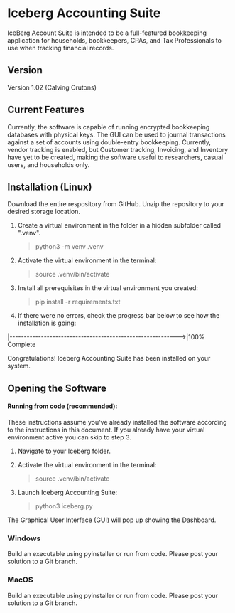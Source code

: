 # Iceberg Accounting Suite

IceBerg Account Suite is intended to be a full-featured bookkeeping application for households, bookkeepers, CPAs, and Tax Professionals to use when tracking financial records.

## Version
Version 1.02 (Calving Crutons)

## Current Features
Currently, the software is capable of running encrypted bookkeeping databases with physical keys. The GUI can be used to journal transactions against a set of accounts using double-entry bookkeeping. Currently, vendor tracking is enabled, but Customer tracking, Invoicing, and Inventory have yet to be created, making the software useful to researchers, casual users, and households only. 



## Installation (Linux)
Download the entire respository from GitHub. Unzip the repository to your desired storage location. 

1. Create a virtual environment in the folder in a hidden subfolder called ".venv".
   
    > python3 -m venv .venv

2. Activate the virtual environment in the terminal:
   
    > source .venv/bin/activate

3. Install all prerequisites in the virtual environment you created:
    > pip install -r requirements.txt

4. If there were no errors, check the progress bar below to see how the installation is going:

|----------------------------------------------------------->|100% Complete

Congratulations! Iceberg Accounting Suite has been installed on your system.


## Opening the Software

#### Running from code (recommended):
These instructions assume you've already installed the software according to the instructions in this document. If you already have your virtual environment active you can skip to step 3.

1. Navigate to your Iceberg folder.

2. Activate the virtual environment in the terminal:
   
    > source .venv/bin/activate

3. Launch Iceberg Accounting Suite:
    > python3 iceberg.py


The Graphical User Interface (GUI) will pop up showing the Dashboard.

### Windows

Build an executable using pyinstaller or run from code. Please post your solution to a Git branch.

### MacOS

Build an executable using pyinstaller or run from code. Please post your solution to a Git branch.


